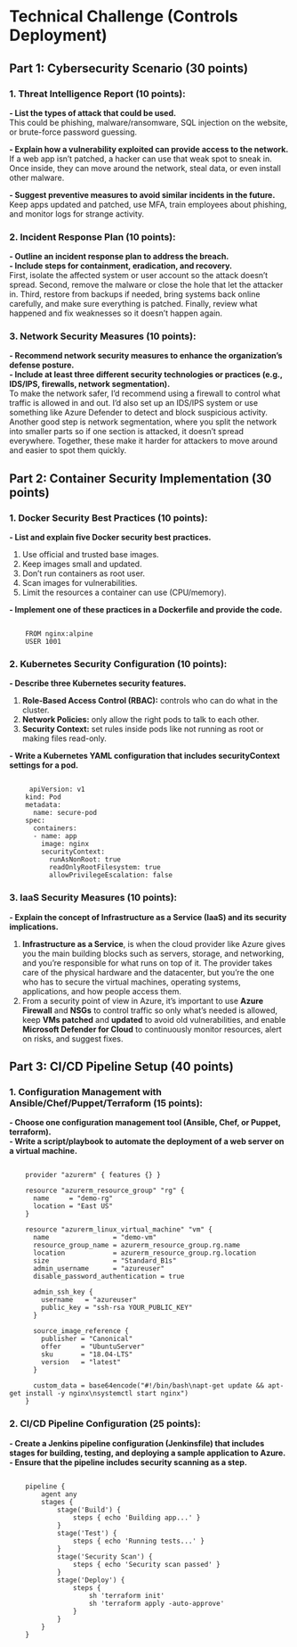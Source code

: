 <!DOCTYPE html>
<html lang="en"> 
<h1> Technical Challenge (Controls Deployment) </h1>
<h2> Part 1: Cybersecurity Scenario (30 points) </h2>
<h3> 1. Threat Intelligence Report (10 points): </h3>

 **- List the types of attack that could be used.**   
This could be phishing, malware/ransomware, SQL injection on the website, or brute-force password guessing.

**- Explain how a vulnerability exploited can provide access to the network.**    
If a web app isn’t patched, a hacker can use that weak spot to sneak in. Once inside, they can move around the network, steal data, or even install other malware.

**- Suggest preventive measures to avoid similar incidents in the future.**    
Keep apps updated and patched, use MFA, train employees about phishing, and monitor logs for strange activity.
<h3> 2. Incident Response Plan (10 points): </h3>

**- Outline an incident response plan to address the breach.**     
**- Include steps for containment, eradication, and recovery.**    
First, isolate the affected system or user account so the attack doesn’t spread. Second, remove the malware or close the hole that let the attacker in. Third, restore from backups if needed, bring systems back online carefully, and make sure everything is patched. Finally, review what happened and fix weaknesses so it doesn’t happen again.  
<h3> 3. Network Security Measures (10 points): </h3>

**- Recommend network security measures to enhance the organization’s defense posture.**    
**- Include at least three different security technologies or practices (e.g., IDS/IPS, firewalls, network segmentation).**    
To make the network safer, I’d recommend using a firewall to control what traffic is allowed in and out. I’d also set up an IDS/IPS system or use something like Azure Defender to detect and block suspicious activity. Another good step is network segmentation, where you split the network into smaller parts so if one section is attacked, it doesn’t spread everywhere. Together, these make it harder for attackers to move around and easier to spot them quickly.  
<h2> Part 2: Container Security Implementation (30 points) </h2>
<h3> 1. Docker Security Best Practices (10 points): </h3>

**- List and explain five Docker security best practices.**  
1. Use official and trusted base images.   
2. Keep images small and updated.  
3. Don’t run containers as root user.  
4. Scan images for vulnerabilities.  
5. Limit the resources a container can use (CPU/memory).
   
**- Implement one of these practices in a Dockerfile and provide the code.** 
<pre><code>
    FROM nginx:alpine     
    USER 1001    
</code></pre>
<h3> 2. Kubernetes Security Configuration (10 points): </h3>

**- Describe three Kubernetes security features.**  
1. **Role-Based Access Control (RBAC):** controls who can do what in the cluster.  
2. **Network Policies:** only allow the right pods to talk to each other.  
3. **Security Context:** set rules inside pods like not running as root or making files read-only.
   
**- Write a Kubernetes YAML configuration that includes securityContext settings for a pod.**    
<pre><code>
     apiVersion: v1  
    kind: Pod  
    metadata:  
      name: secure-pod  
    spec:  
      containers:  
      - name: app  
        image: nginx  
        securityContext:  
          runAsNonRoot: true  
          readOnlyRootFilesystem: true  
          allowPrivilegeEscalation: false
</code></pre>
<h3> 3. IaaS Security Measures (10 points): </h3>

**- Explain the concept of Infrastructure as a Service (IaaS) and its security implications.**
1. **Infrastructure as a Service**, is when the cloud provider like Azure gives you the main building blocks such as servers, storage, and networking, and you’re responsible for what runs on top of it. The provider takes care of the physical hardware and the datacenter, but you’re the one who has to secure the virtual machines, operating systems, applications, and how people access them.  
2. From a security point of view in Azure, it’s important to use **Azure Firewall** and **NSGs** to control traffic so only what’s needed is allowed, keep **VMs patched** and **updated** to avoid old vulnerabilities, and enable **Microsoft Defender for Cloud** to continuously monitor resources, alert on risks, and suggest fixes. 
<h2> Part 3: CI/CD Pipeline Setup (40 points) </h2>
<h3> 1. Configuration Management with Ansible/Chef/Puppet/Terraform (15 points): </h3>

**- Choose one configuration management tool (Ansible, Chef, or Puppet, terraform).**  
**- Write a script/playbook to automate the deployment of a web server on a virtual machine.**  
<pre><code>
    provider "azurerm" { features {} }
    
    resource "azurerm_resource_group" "rg" {
      name     = "demo-rg"
      location = "East US"
    }
    
    resource "azurerm_linux_virtual_machine" "vm" {
      name                = "demo-vm"
      resource_group_name = azurerm_resource_group.rg.name
      location            = azurerm_resource_group.rg.location
      size                = "Standard_B1s"
      admin_username      = "azureuser"
      disable_password_authentication = true
     
      admin_ssh_key {
        username   = "azureuser"
        public_key = "ssh-rsa YOUR_PUBLIC_KEY"
      }
      
      source_image_reference {
        publisher = "Canonical"
        offer     = "UbuntuServer"
        sku       = "18.04-LTS"
        version   = "latest"
      }
       
      custom_data = base64encode("#!/bin/bash\napt-get update && apt-get install -y nginx\nsystemctl start nginx")
    }  
</code></pre>
<h3> 2. CI/CD Pipeline Configuration (25 points): </h3>

**- Create a Jenkins pipeline configuration (Jenkinsfile) that includes stages for building, testing, and deploying a sample application to Azure.**   
**- Ensure that the pipeline includes security scanning as a step.**  
<pre><code>
    pipeline {
        agent any
        stages {
            stage('Build') {
                steps { echo 'Building app...' }
            }
            stage('Test') {
                steps { echo 'Running tests...' }
            }
            stage('Security Scan') {
                steps { echo 'Security scan passed' }
            }
            stage('Deploy') {
                steps {
                    sh 'terraform init'
                    sh 'terraform apply -auto-approve'
                }
            } 
        }
    }
</code></pre>
</html>
